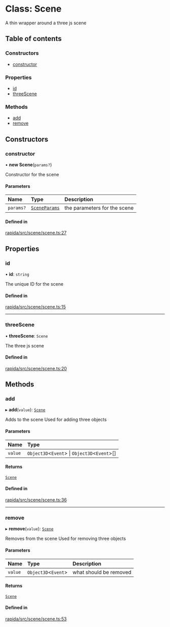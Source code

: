 # Class: Scene

A thin wrapper around a three js scene

## Table of contents

### Constructors

- [constructor](Scene.md#constructor)

### Properties

- [id](Scene.md#id)
- [threeScene](Scene.md#threescene)

### Methods

- [add](Scene.md#add)
- [remove](Scene.md#remove)

## Constructors

### constructor

• **new Scene**(`params?`)

Constructor for the scene

#### Parameters

| Name | Type | Description |
| :------ | :------ | :------ |
| `params?` | [`SceneParams`](../modules.md#sceneparams) | the parameters for the scene |

#### Defined in

[rapida/src/scene/scene.ts:27](https://gitlab.com/isaacmason/rapida/-/blob/dccb014/packages/rapida/src/scene/scene.ts#L27)

## Properties

### id

• **id**: `string`

The unique ID for the scene

#### Defined in

[rapida/src/scene/scene.ts:15](https://gitlab.com/isaacmason/rapida/-/blob/dccb014/packages/rapida/src/scene/scene.ts#L15)

___

### threeScene

• **threeScene**: `Scene`

The three js scene

#### Defined in

[rapida/src/scene/scene.ts:20](https://gitlab.com/isaacmason/rapida/-/blob/dccb014/packages/rapida/src/scene/scene.ts#L20)

## Methods

### add

▸ **add**(`value`): [`Scene`](Scene.md)

Adds to the scene
Used for adding three objects

#### Parameters

| Name | Type |
| :------ | :------ |
| `value` | `Object3D`<`Event`\> \| `Object3D`<`Event`\>[] |

#### Returns

[`Scene`](Scene.md)

#### Defined in

[rapida/src/scene/scene.ts:36](https://gitlab.com/isaacmason/rapida/-/blob/dccb014/packages/rapida/src/scene/scene.ts#L36)

___

### remove

▸ **remove**(`value`): [`Scene`](Scene.md)

Removes from the scene
Used for removing three objects

#### Parameters

| Name | Type | Description |
| :------ | :------ | :------ |
| `value` | `Object3D`<`Event`\> | what should be removed |

#### Returns

[`Scene`](Scene.md)

#### Defined in

[rapida/src/scene/scene.ts:53](https://gitlab.com/isaacmason/rapida/-/blob/dccb014/packages/rapida/src/scene/scene.ts#L53)
